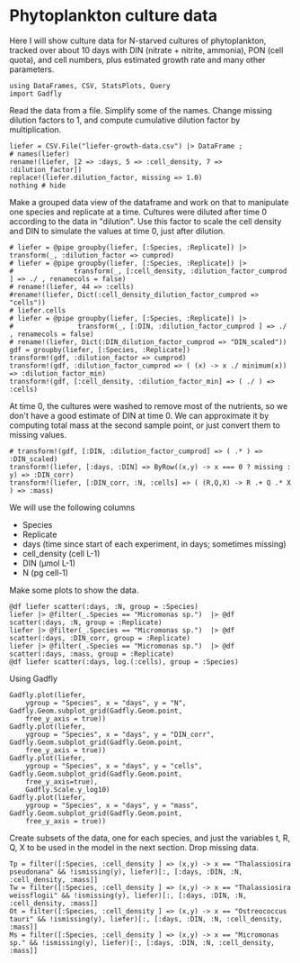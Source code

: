 # Phytoplankton culture data

Here I will show culture data for N-starved cultures of phytoplankton, tracked over about 10 days with DIN (nitrate + nitrite, ammonia), PON (cell quota), and cell numbers, plus estimated growth rate and many other parameters.

```@example Ex1
using DataFrames, CSV, StatsPlots, Query
import Gadfly
```

Read the data from a file. Simplify some of the names. Change missing dilution factors to 1, and compute cumulative dilution factor by multiplication.

```@example Ex1
liefer = CSV.File("liefer-growth-data.csv") |> DataFrame ; 
# names(liefer)
rename!(liefer, [2 => :days, 5 => :cell_density, 7 => :dilution_factor])
replace!(liefer.dilution_factor, missing => 1.0)
nothing # hide
```

Make a grouped data view of the dataframe and work on that to manipulate one species and replicate at a time. Cultures were diluted after time 0 according to the data in "dilution". Use this factor to scale the cell density and DIN to simulate the values at time 0, just after dilution.

```@example Ex1
# liefer = @pipe groupby(liefer, [:Species, :Replicate]) |> transform(_, :dilution_factor => cumprod)
# liefer = @pipe groupby(liefer, [:Species, :Replicate]) |> 
#               transform(_, [:cell_density, :dilution_factor_cumprod ] => ./ , renamecols = false)
# rename!(liefer, 44 => :cells)
#rename!(liefer, Dict(:cell_density_dilution_factor_cumprod => "cells"))
# liefer.cells
# liefer = @pipe groupby(liefer, [:Species, :Replicate]) |> 
#                transform(_, [:DIN, :dilution_factor_cumprod ] => ./ , renamecols = false)
# rename!(liefer, Dict(:DIN_dilution_factor_cumprod => "DIN_scaled"))
gdf = groupby(liefer, [:Species, :Replicate])
transform!(gdf, :dilution_factor => cumprod)
transform!(gdf, :dilution_factor_cumprod => ( (x) -> x ./ minimum(x)) => :dilution_factor_min)
transform!(gdf, [:cell_density, :dilution_factor_min] => ( ./ ) => :cells)
```

At time 0, the cultures were washed to remove most of the nutrients, so we don't have a good estimate of DIN at time 0. We can approximate it by computing total mass at the second sample point, or just convert them to missing values.

```@example Ex1
# transform!(gdf, [:DIN, :dilution_factor_cumprod] => ( .* ) => :DIN_scaled)
transform!(liefer, [:days, :DIN] => ByRow((x,y) -> x === 0 ? missing : y) => :DIN_corr)
transform!(liefer, [:DIN_corr, :N, :cells] => ( (R,Q,X) -> R .+ Q .* X ) => :mass)
```

We will use the following columns

* Species
* Replicate
* days (time since start of each experiment, in days; sometimes missing)
* cell_density (cell L-1)
* DIN (µmol L-1)
* N (pg cell-1)

Make some plots to show the data.

```@example Ex1
@df liefer scatter(:days, :N, group = :Species)
liefer |> @filter(_.Species == "Micromonas sp.")  |> @df scatter(:days, :N, group = :Replicate)
liefer |> @filter(_.Species == "Micromonas sp.")  |> @df scatter(:days, :DIN_corr, group = :Replicate)
liefer |> @filter(_.Species == "Micromonas sp.")  |> @df scatter(:days, :mass, group = :Replicate)
@df liefer scatter(:days, log.(:cells), group = :Species)
```

Using Gadfly

```@example Ex1
Gadfly.plot(liefer, 
    ygroup = "Species", x = "days", y = "N", Gadfly.Geom.subplot_grid(Gadfly.Geom.point,
    free_y_axis = true))
Gadfly.plot(liefer, 
    ygroup = "Species", x = "days", y = "DIN_corr", Gadfly.Geom.subplot_grid(Gadfly.Geom.point,
    free_y_axis = true))
Gadfly.plot(liefer, 
    ygroup = "Species", x = "days", y = "cells", Gadfly.Geom.subplot_grid(Gadfly.Geom.point,
    free_y_axis=true), 
    Gadfly.Scale.y_log10)
Gadfly.plot(liefer, 
    ygroup = "Species", x = "days", y = "mass", Gadfly.Geom.subplot_grid(Gadfly.Geom.point,
    free_y_axis = true))
```

Create subsets of the data, one for each species, and just the variables t, R, Q, X to be used in the 
model in the next section. Drop missing data.


```@example Ex1
Tp = filter([:Species, :cell_density ] => (x,y) -> x == "Thalassiosira pseudonana" && !ismissing(y), liefer)[:, [:days, :DIN, :N, :cell_density, :mass]]
Tw = filter([:Species, :cell_density ] => (x,y) -> x == "Thalassiosira weissflogii" && !ismissing(y), liefer)[:, [:days, :DIN, :N, :cell_density, :mass]]
Ot = filter([:Species, :cell_density ] => (x,y) -> x == "Ostreococcus tauri" && !ismissing(y), liefer)[:, [:days, :DIN, :N, :cell_density, :mass]]
Ms = filter([:Species, :cell_density ] => (x,y) -> x == "Micromonas sp." && !ismissing(y), liefer)[:, [:days, :DIN, :N, :cell_density, :mass]]
```
